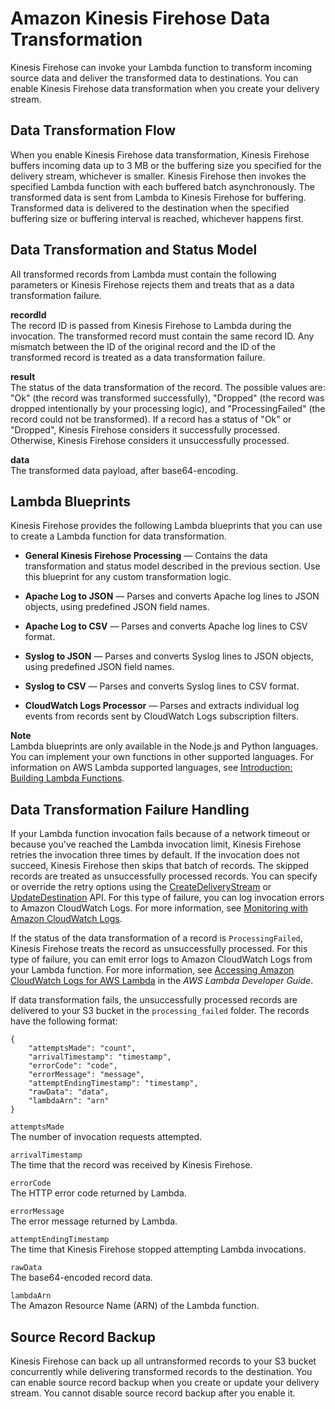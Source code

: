 # Amazon Kinesis Firehose Data Transformation<a name="data-transformation"></a>

Kinesis Firehose can invoke your Lambda function to transform incoming source data and deliver the transformed data to destinations\. You can enable Kinesis Firehose data transformation when you create your delivery stream\.

## Data Transformation Flow<a name="data-transformation-flow"></a>

When you enable Kinesis Firehose data transformation, Kinesis Firehose buffers incoming data up to 3 MB or the buffering size you specified for the delivery stream, whichever is smaller\. Kinesis Firehose then invokes the specified Lambda function with each buffered batch asynchronously\. The transformed data is sent from Lambda to Kinesis Firehose for buffering\. Transformed data is delivered to the destination when the specified buffering size or buffering interval is reached, whichever happens first\.

## Data Transformation and Status Model<a name="data-transformation-status-model"></a>

All transformed records from Lambda must contain the following parameters or Kinesis Firehose rejects them and treats that as a data transformation failure\.

**recordId**  
The record ID is passed from Kinesis Firehose to Lambda during the invocation\. The transformed record must contain the same record ID\. Any mismatch between the ID of the original record and the ID of the transformed record is treated as a data transformation failure\.

**result**  
The status of the data transformation of the record\. The possible values are: "Ok" \(the record was transformed successfully\), "Dropped" \(the record was dropped intentionally by your processing logic\), and "ProcessingFailed" \(the record could not be transformed\)\. If a record has a status of "Ok" or "Dropped", Kinesis Firehose considers it successfully processed\. Otherwise, Kinesis Firehose considers it unsuccessfully processed\.

**data**  
The transformed data payload, after base64\-encoding\.

## Lambda Blueprints<a name="lambda-blueprints"></a>

Kinesis Firehose provides the following Lambda blueprints that you can use to create a Lambda function for data transformation\.

+ **General Kinesis Firehose Processing** — Contains the data transformation and status model described in the previous section\. Use this blueprint for any custom transformation logic\.

+ **Apache Log to JSON** — Parses and converts Apache log lines to JSON objects, using predefined JSON field names\.

+ **Apache Log to CSV** — Parses and converts Apache log lines to CSV format\.

+ **Syslog to JSON** — Parses and converts Syslog lines to JSON objects, using predefined JSON field names\.

+ **Syslog to CSV** — Parses and converts Syslog lines to CSV format\.

+ **CloudWatch Logs Processor** — Parses and extracts individual log events from records sent by CloudWatch Logs subscription filters\.

**Note**  
Lambda blueprints are only available in the Node\.js and Python languages\. You can implement your own functions in other supported languages\. For information on AWS Lambda supported languages, see [Introduction: Building Lambda Functions](http://docs.aws.amazon.com/lambda/latest/dg/lambda-app.html)\.

## Data Transformation Failure Handling<a name="data-transformation-failure-handling"></a>

If your Lambda function invocation fails because of a network timeout or because you've reached the Lambda invocation limit, Kinesis Firehose retries the invocation three times by default\. If the invocation does not succeed, Kinesis Firehose then skips that batch of records\. The skipped records are treated as unsuccessfully processed records\. You can specify or override the retry options using the [CreateDeliveryStream](http://docs.aws.amazon.com/firehose/latest/APIReference/API_CreateDeliveryStream.html) or [UpdateDestination](http://docs.aws.amazon.com/firehose/latest/APIReference/API_UpdateDestination.html) API\. For this type of failure, you can log invocation errors to Amazon CloudWatch Logs\. For more information, see [Monitoring with Amazon CloudWatch Logs](monitoring-with-cloudwatch-logs.md)\.

If the status of the data transformation of a record is `ProcessingFailed`, Kinesis Firehose treats the record as unsuccessfully processed\. For this type of failure, you can emit error logs to Amazon CloudWatch Logs from your Lambda function\. For more information, see [Accessing Amazon CloudWatch Logs for AWS Lambda](http://docs.aws.amazon.com/lambda/latest/dg/monitoring-functions-logs.html) in the *AWS Lambda Developer Guide*\.

If data transformation fails, the unsuccessfully processed records are delivered to your S3 bucket in the `processing_failed` folder\. The records have the following format:

```
{
    "attemptsMade": "count",
    "arrivalTimestamp": "timestamp",
    "errorCode": "code",
    "errorMessage": "message",
    "attemptEndingTimestamp": "timestamp",
    "rawData": "data",
    "lambdaArn": "arn"
}
```

`attemptsMade`  
The number of invocation requests attempted\.

`arrivalTimestamp`  
The time that the record was received by Kinesis Firehose\.

`errorCode`  
The HTTP error code returned by Lambda\.

`errorMessage`  
The error message returned by Lambda\.

`attemptEndingTimestamp`  
The time that Kinesis Firehose stopped attempting Lambda invocations\.

`rawData`  
The base64\-encoded record data\.

`lambdaArn`  
The Amazon Resource Name \(ARN\) of the Lambda function\.

## Source Record Backup<a name="data-transformation-source-record-backup"></a>

Kinesis Firehose can back up all untransformed records to your S3 bucket concurrently while delivering transformed records to the destination\. You can enable source record backup when you create or update your delivery stream\. You cannot disable source record backup after you enable it\.